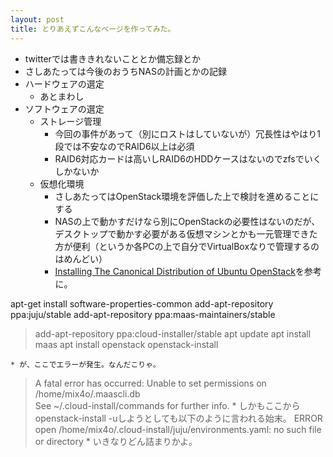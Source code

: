```yaml
---
layout: post
title: とりあえずこんなページを作ってみた。
---
```

* twitterでは書ききれないこととか備忘録とか
* さしあたっては今後のおうちNASの計画とかの記録
* ハードウェアの選定
  - あとまわし
* ソフトウェアの選定
  - ストレージ管理
    * 今回の事件があって（別にロストはしていないが）冗長性はやはり1段では不安なのでRAID6以上は必須
    * RAID6対応カードは高いしRAID6のHDDケースはないのでzfsでいくしかないか
  - 仮想化環境
    * さしあたってはOpenStack環境を評価した上で検討を進めることにする
    * NASの上で動かすだけなら別にOpenStackの必要性はないのだが、デスクトップで動かす必要がある仮想マシンとかも一元管理できた方が便利（というか各PCの上で自分でVirtualBoxなりで管理するのはめんどい）
    * [Installing The Canonical Distribution of Ubuntu OpenStack](http://www.ubuntu.com/download/cloud/install-ubuntu-openstack)を参考に。

apt-get install software-properties-common
add-apt-repository ppa:juju/stable
add-apt-repository ppa:maas-maintainers/stable
> add-apt-repository ppa:cloud-installer/stable
> apt update
> apt install maas
> apt install openstack
> openstack-install

    * が、ここでエラーが発生。なんだこりゃ。
> A fatal error has occurred: Unable to set
> permissions on /home/mix4o/.maascli.db         
> See ~/.cloud-install/commands for further info.
    * しかもここからopenstack-install -uしようとしても以下のように言われる始末。
> ERROR open /home/mix4o/.cloud-install/juju/environments.yaml: no such file or directory
    * いきなりどん詰まりかよ。
